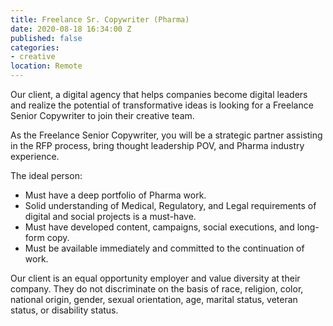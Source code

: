 ```yaml
---
title: Freelance Sr. Copywriter (Pharma)
date: 2020-08-18 16:34:00 Z
published: false
categories:
- creative
location: Remote
---
```


Our client, a digital agency that helps companies become digital leaders and realize the potential of transformative ideas is looking for a Freelance Senior Copywriter to join their creative team.

As the Freelance Senior Copywriter, you will be a strategic partner assisting in the RFP process, bring thought leadership POV, and Pharma industry experience. 

The ideal person:

* Must have a deep portfolio of Pharma work.
* Solid understanding of Medical, Regulatory, and Legal requirements of digital and social projects is a must-have.
* Must have developed content, campaigns, social executions, and long-form copy. 
* Must be available immediately and committed to the continuation of work.


Our client is an equal opportunity employer and value diversity at their company. They do not discriminate on the basis of race, religion, color, national origin, gender, sexual orientation, age, marital status, veteran status, or disability status.
